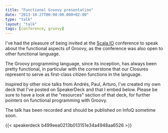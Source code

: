 ```yaml
---
title: "Functional Groovy presentation"
date: "2013-10-27T00:00:00.000+02:00"
type: "talk"
layout: "talk"
tags: [conference, groovy]
---
```


I've had the pleasure of being invited at the [Scala.IO](http://scala.io/) conference to speak about the functional aspects of Groovy, as the conference was also open to other functional language.  

The Groovy programming language, since its inception, has always been pretty functional, in particular with the cornerstone that our Closures represent to serve as first-class citizen functions in the language.  

Inspired by other nice talks from Andrés, Paul, Arturo, I've created my own deck that I've posted on SpeakerDeck and that I embed below. Please be sure to have a look at the "resources" section of that deck, for further pointers on functional programming with Groovy.  

The talk has been recorded and should be published on InfoQ sometime soon.

{{< speakerdeck b499eea0213b013151e34a4948aa6526 >}}
